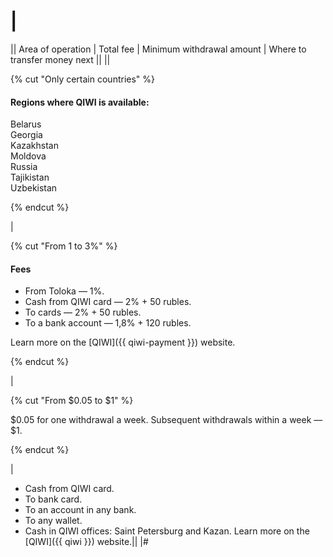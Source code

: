# |
|| Area of operation | Total fee | Minimum withdrawal amount | Where to transfer money next ||
||

{% cut "Only certain countries" %}

#### Regions where QIWI is available:

Belarus  
Georgia  
Kazakhstan  
Moldova  
Russia  
Tajikistan  
Uzbekistan

{% endcut %}

|

{% cut "From 1 to 3%" %}

#### Fees

- From Toloka — 1%.
- Cash from QIWI card — 2% + 50 rubles.
- To cards — 2% + 50 rubles.
- To a bank account — 1,8% + 120 rubles.

Learn more on the [QIWI]({{ qiwi-payment }}) website.

{% endcut %}

|

{% cut "From $0.05 to $1" %}

$0.05 for one withdrawal a week. Subsequent withdrawals within a week — $1.

{% endcut %}

|
- Cash from QIWI card.
- To bank card.
- To an account in any bank.
- To any wallet.
- Cash in QIWI offices: Saint Petersburg and Kazan.
   Learn more on the [QIWI]({{ qiwi }}) website.||
   |#

